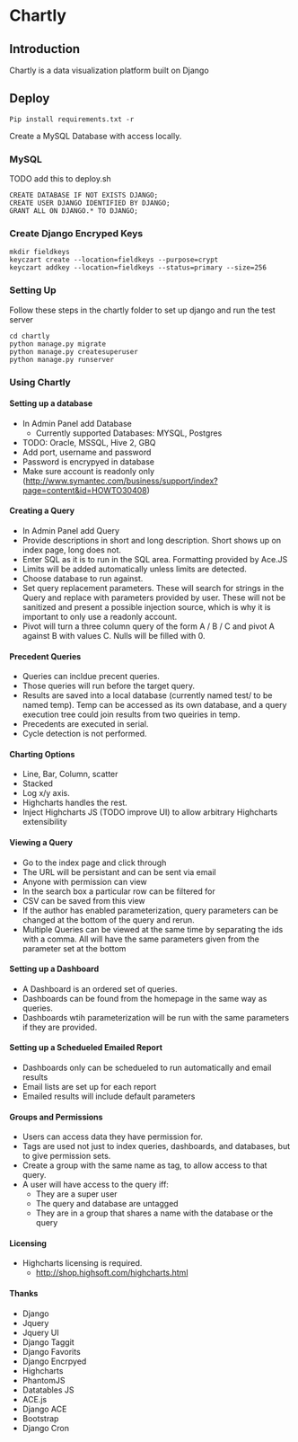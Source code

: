 # Chartly

## Introduction

Chartly is a data visualization platform built on Django

## Deploy

```
Pip install requirements.txt -r
```
Create a MySQL Database with access locally. 

### MySQL 
TODO add this to deploy.sh
```
CREATE DATABASE IF NOT EXISTS DJANGO;
CREATE USER DJANGO IDENTIFIED BY DJANGO;
GRANT ALL ON DJANGO.* TO DJANGO;
```

### Create Django Encryped Keys

```
mkdir fieldkeys
keyczart create --location=fieldkeys --purpose=crypt
keyczart addkey --location=fieldkeys --status=primary --size=256
```

### Setting Up

Follow these steps in the chartly folder to set up django and run the test server
```
cd chartly
python manage.py migrate
python manage.py createsuperuser
python manage.py runserver
````

### Using Chartly

#### Setting up a database
* In Admin Panel add Database
  * Currently supported Databases: MYSQL, Postgres
* TODO: Oracle, MSSQL, Hive 2, GBQ
* Add port, username and password
* Password is encrypyed in database
* Make sure account is readonly only (http://www.symantec.com/business/support/index?page=content&id=HOWTO30408)

#### Creating a Query
* In Admin Panel add Query
* Provide descriptions in short and long description.  Short shows up on index page, long does not.
* Enter SQL as it is to run in the SQL area.  Formatting provided by Ace.JS
* Limits will be added automatically unless limits are detected.
* Choose database to run against.
* Set query replacement parameters.  These will search for strings in the Query and replace with parameters provided by user.  These will not be sanitized and present a possible injection source, which is why it is important to only use a readonly account.
* Pivot will turn a three column query of the form A / B / C and pivot A against B with values C.  Nulls will be filled with 0.

#### Precedent Queries
* Queries can incldue precent queries.
* Those queries will run before the target query.
* Results are saved into a local database (currently named test/ to be named temp).  Temp can be accessed as its own database, and a query execution tree could join results from two queiries in temp. 
* Precedents are executed in serial.
* Cycle detection is not performed.

#### Charting Options
* Line, Bar, Column, scatter
* Stacked
* Log x/y axis.
* Highcharts handles the rest.
* Inject Highcharts JS (TODO improve UI) to allow arbitrary Highcharts extensibility

#### Viewing a Query
* Go to the index page and click through
* The URL will be persistant and can be sent via email
* Anyone with permission can view
* In the search box a particular row can be filtered for
* CSV can be saved from this view
* If the author has enabled parameterization, query parameters can be changed at the bottom of the query and rerun.
* Multiple Queries can be viewed at the same time by separating the ids with a comma.  All will have the same parameters given from the parameter set at the bottom

#### Setting up a Dashboard
* A Dashboard is an ordered set of queries.
* Dashboards can be found from the homepage in the same way as queries.
* Dashboards wtih parameterization will be run with the same parameters if they are provided.

#### Setting up a Schedueled Emailed Report
* Dashboards only can be schedueled to run automatically and email results
* Email lists are set up for each report
* Emailed results will include default parameters

#### Groups and Permissions
* Users can access data they have permission for.  
* Tags are used not just to index queries, dashboards, and databases, but to give permission sets.
* Create a group with the same name as tag, to allow access to that query.
* A user will have access to the query iff:
  * They are a super user
  * The query and database are untagged
  * They are in a group that shares a name with the database or the query


#### Licensing
* Highcharts licensing is required.
  * http://shop.highsoft.com/highcharts.html

#### Thanks
* Django
* Jquery
* Jquery UI
* Django Taggit
* Django Favorits
* Django Encrpyed
* Highcharts
* PhantomJS
* Datatables JS
* ACE.js
* Django ACE
* Bootstrap
* Django Cron